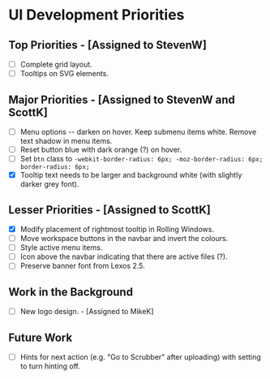 # UI Development Priorities

## Top Priorities - [Assigned to StevenW]
- [ ] Complete grid layout.
- [ ] Tooltips on SVG elements.

## Major Priorities - [Assigned to StevenW and ScottK]
- [ ] Menu options -- darken on hover. Keep submenu items white. Remove text shadow in menu items.
- [ ] Reset button blue with dark orange (?) on hover.
- [ ] Set `btn` class to `-webkit-border-radius: 6px; -moz-border-radius: 6px; border-radius: 6px;`
- [X] Tooltip text needs to be larger and background white (with slightly darker grey font).

## Lesser Priorities - [Assigned to ScottK]
- [X] Modify placement of rightmost tooltip in Rolling Windows.
- [ ] Move workspace buttons in the navbar and invert the colours.
- [ ] Style active menu items.
- [ ] Icon above the navbar indicating that there are active files (?).
- [ ] Preserve banner font from Lexos 2.5.

## Work in the Background
- [ ] New logo design. - [Assigned to MikeK]

## Future Work
- [ ] Hints for next action (e.g. "Go to Scrubber" after uploading) with setting to turn hinting off.
